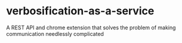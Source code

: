 # verbosification-as-a-service
A REST API and chrome extension that solves the problem of making communication needlessly complicated
